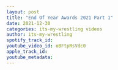 ```yaml
---
layout: post
title: "End Of Year Awards 2021 Part 1"
date: 2021-12-30
categories: its-my-wrestling videos
author: its-my-wrestling
spotify_track_id: 
youtube_video_id: oBFtpRsVdc0
apple_track_id: 
youtube_metadata: 
---
```

